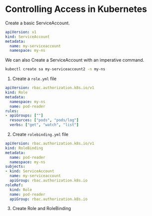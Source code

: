 # Controlling Access in Kubernetes
Create a basic ServiceAccount.
```yml
apiVersion: v1
kind: ServiceAccount
metadata:
  name: my-serviceaccount
  namespace: my-ns
```
We can also Create a ServiceAccount with an imperative command.
```bash
kubectl create sa my-serviceaccount2 -n my-ns
 ```

1. Create a `role.yml` file
```yml
apiVersion: rbac.authorization.k8s.io/v1
kind: Role
metadata:
  namespace: my-ns
  name: pod-reader
rules:
- apiGroups: [""]
  resources: ["pods", "pods/log"]
  verbs: ["get", "watch", "list"]
```

2. Create `rolebinding.yml` file
```yml
apiVersion: rbac.authorization.k8s.io/v1
kind: RoleBinding
metadata:
  name: pod-reader
  namespace: my-ns
subjects:
- kind: ServiceAccount
  name: my-serviceaccount
  apiGroup: rbac.authorization.k8s.io
roleRef:
  kind: Role
  name: pod-reader
  apiGroup: rbac.authorization.k8s.io
```

3. Create Role and RoleBinding